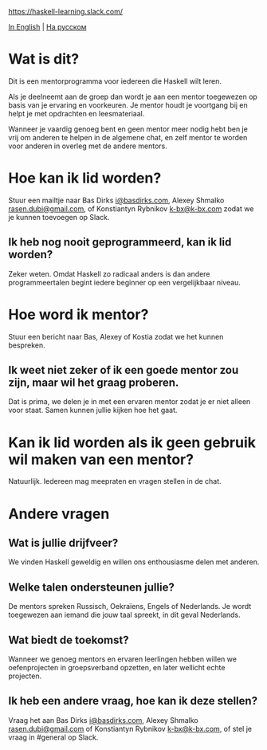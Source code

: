 https://haskell-learning.slack.com/

[In English](https://github.com/haskell-learning-group/haskell-learning-group/blob/master/README.md) | [На русском](https://github.com/haskell-learning-group/haskell-learning-group/blob/master/README.ru.md)

# Wat is dit?
Dit is een mentorprogramma voor iedereen die Haskell wilt leren.

Als je deelneemt aan de groep dan wordt je aan een mentor toegewezen op basis van je ervaring en voorkeuren. Je mentor houdt je voortgang bij en helpt je met opdrachten en leesmateriaal.

Wanneer je vaardig genoeg bent en geen mentor meer nodig hebt ben je vrij om anderen te helpen in de algemene chat, en zelf mentor te worden voor anderen in overleg met de andere mentors.

# Hoe kan ik lid worden?
Stuur een mailtje naar Bas Dirks <i@basdirks.com>, Alexey Shmalko <rasen.dubi@gmail.com>, of Konstiantyn Rybnikov <k-bx@k-bx.com> zodat we je kunnen toevoegen op Slack.

## Ik heb nog nooit geprogrammeerd, kan ik lid worden?
Zeker weten. Omdat Haskell zo radicaal anders is dan andere programmeertalen begint iedere beginner op een vergelijkbaar niveau.

# Hoe word ik mentor?
Stuur een bericht naar Bas, Alexey of Kostia zodat we het kunnen bespreken.

## Ik weet niet zeker of ik een goede mentor zou zijn, maar wil het graag proberen.
Dat is prima, we delen je in met een ervaren mentor zodat je er niet alleen voor staat. Samen kunnen jullie kijken hoe het gaat.

# Kan ik lid worden als ik geen gebruik wil maken van een mentor?
Natuurlijk. Iedereen mag meepraten en vragen stellen in de chat.

# Andere vragen

## Wat is jullie drijfveer?

We vinden Haskell geweldig en willen ons enthousiasme delen met anderen.

## Welke talen ondersteunen jullie?
De mentors spreken Russisch, Oekraïens, Engels of Nederlands. Je wordt toegewezen aan iemand die jouw taal spreekt, in dit geval Nederlands.

## Wat biedt de toekomst?
Wanneer we genoeg mentors en ervaren leerlingen hebben willen we oefenprojecten in groepsverband opzetten, en later wellicht echte projecten.

## Ik heb een andere vraag, hoe kan ik deze stellen?
Vraag het aan Bas Dirks <i@basdirks.com>, Alexey Shmalko <rasen.dubi@gmail.com> of Konstiantyn Rybnikov <k-bx@k-bx.com>, of stel je vraag in #general op Slack.
